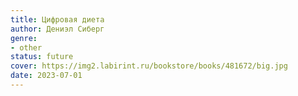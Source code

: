 ```yaml
---
title: Цифровая диета
author: Дениэл Сиберг
genre:
- other
status: future
cover: https://img2.labirint.ru/bookstore/books/481672/big.jpg
date: 2023-07-01
---
```


